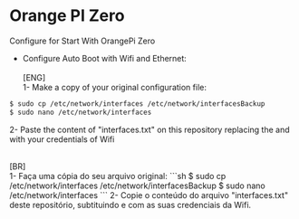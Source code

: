 # Orange PI Zero
Configure for Start With OrangePi Zero

* Configure Auto Boot with Wifi and Ethernet:<br /><br />
[ENG]<br />
1-  Make a copy of your original configuration file:
 ```sh
$ sudo cp /etc/network/interfaces /etc/network/interfacesBackup
$ sudo nano /etc/network/interfaces
 ```
 2- Paste the content of "interfaces.txt" on this repository replacing the <SSID> and <PASS> with your credentials of Wifi
 
 
 <br />
 [BR]<br />
 1- Faça uma cópia do seu arquivo original:
  ```sh
$ sudo cp /etc/network/interfaces /etc/network/interfacesBackup
$ sudo nano /etc/network/interfaces
 ```
 2- Copie o conteúdo do arquivo "interfaces.txt" deste repositório, subtituindo <SSID> e <PASS> com as suas credenciais da Wifi.
